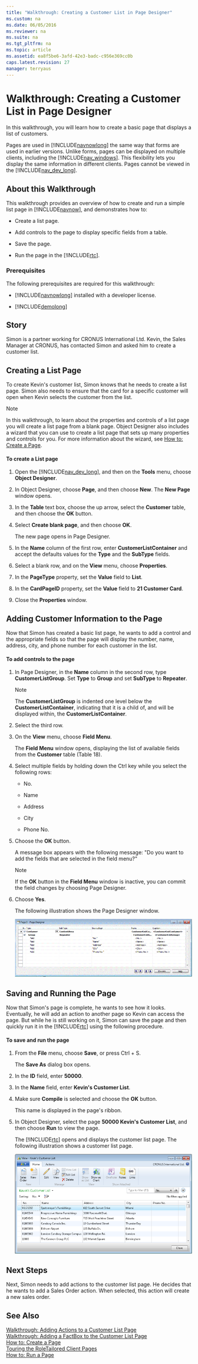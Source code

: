 ```yaml
---
title: "Walkthrough: Creating a Customer List in Page Designer"
ms.custom: na
ms.date: 06/05/2016
ms.reviewer: na
ms.suite: na
ms.tgt_pltfrm: na
ms.topic: article
ms.assetid: ea8f5be6-3afd-42e3-badc-c956e369cc0b
caps.latest.revision: 27
manager: terryaus
---
```

# Walkthrough: Creating a Customer List in Page Designer
In this walkthrough, you will learn how to create a basic page that displays a list of customers.  
  
 Pages are used in [!INCLUDE[navnowlong](../dynamics-nav/includes/navnowlong_md.md)] the same way that forms are used in earlier versions. Unlike forms, pages can be displayed on multiple clients, including the [!INCLUDE[nav_windows](../dynamics-nav/includes/nav_windows_md.md)]. This flexibility lets you display the same information in different clients. Pages cannot be viewed in the [!INCLUDE[nav_dev_long](../dynamics-nav/includes/nav_dev_long_md.md)].  
  
## About this Walkthrough  
 This walkthrough provides an overview of how to create and run a simple list page in [!INCLUDE[navnow](../dynamics-nav/includes/navnow_md.md)], and demonstrates how to:  
  
-   Create a list page.  
  
-   Add controls to the page to display specific fields from a table.  
  
-   Save the page.  
  
-   Run the page in the [!INCLUDE[rtc](../dynamics-nav/includes/rtc_md.md)].  
  
### Prerequisites  
 The following prerequisites are required for this walkthrough:  
  
-   [!INCLUDE[navnowlong](../dynamics-nav/includes/navnowlong_md.md)] installed with a developer license.  
  
-   [!INCLUDE[demolong](../dynamics-nav/includes/demolong_md.md)]  
  
## Story  
 Simon is a partner working for CRONUS International Ltd. Kevin, the Sales Manager at CRONUS, has contacted Simon and asked him to create a customer list.  
  
## Creating a List Page  
 To create Kevin's customer list, Simon knows that he needs to create a list page. Simon also needs to ensure that the card for a specific customer will open when Kevin selects the customer from the list.  
  
> [!NOTE]  
>  In this walkthrough, to learn about the properties and controls of a list page you will create a list page from a blank page. Object Designer also includes a wizard that you can use to create a list page that sets up many properties and controls for you. For more information about the wizard, see [How to: Create a Page](../Topic/How%20to:%20Create%20a%20Page.md).  
  
#### To create a List page  
  
1.  Open the [!INCLUDE[nav_dev_long](../dynamics-nav/includes/nav_dev_long_md.md)], and then on the **Tools** menu, choose **Object Designer**.  
  
2.  In Object Designer, choose **Page**, and then choose **New**. The **New Page** window opens.  
  
3.  In the **Table** text box, choose the up arrow, select the **Customer** table, and then choose the **OK** button.  
  
4.  Select **Create blank page**, and then choose **OK**.  
  
     The new page opens in Page Designer.  
  
5.  In the **Name** column of the first row, enter **CustomerListContainer** and accept the defaults values for the **Type** and the **SubType** fields.  
  
6.  Select a blank row, and on the **View** menu, choose **Properties**.  
  
7.  In the **PageType** property, set the **Value** field to **List**.  
  
8.  In the **CardPageID** property, set the **Value** field to **21 Customer Card**.  
  
9. Close the **Properties** window.  
  
## Adding Customer Information to the Page  
 Now that Simon has created a basic list page, he wants to add a control and the appropriate fields so that the page will display the number, name, address, city, and phone number for each customer in the list.  
  
#### To add controls to the page  
  
1.  In Page Designer, in the **Name** column in the second row, type **CustomerListGroup**. Set **Type** to **Group** and set **SubType** to **Repeater**.  
  
    > [!NOTE]  
    >  The **CustomerListGroup** is indented one level below the **CustomerListContainer**, indicating that it is a child of, and will be displayed within, the **CustomerListContainer**.  
  
2.  Select the third row.  
  
3.  On the **View** menu, choose **Field Menu**.  
  
     The **Field Menu** window opens, displaying the list of available fields from the **Customer** table \(Table 18\).  
  
4.  Select multiple fields by holding down the Ctrl key while you select the following rows:  
  
    -   No.  
  
    -   Name  
  
    -   Address  
  
    -   City  
  
    -   Phone No.  
  
5.  Choose the **OK** button.  
  
     A message box appears with the following message: "Do you want to add the fields that are selected in the field menu?"  
  
    > [!NOTE]  
    >  If the **OK** button in the **Field Menu** window is inactive, you can commit the field changes by choosing Page Designer.  
  
6.  Choose **Yes**.  
  
     The following illustration shows the Page Designer window.  
  
     ![Page Designer window](../dynamics-nav/media/RTCPage_Customerlist.gif "RTCPage\_Customerlist")  
  
## Saving and Running the Page  
 Now that Simon's page is complete, he wants to see how it looks. Eventually, he will add an action to another page so Kevin can access the page. But while he is still working on it, Simon can save the page and then quickly run it in the [!INCLUDE[rtc](../dynamics-nav/includes/rtc_md.md)] using the following procedure.  
  
#### To save and run the page  
  
1.  From the **File** menu, choose **Save**, or press Ctrl \+ S.  
  
     The **Save As** dialog box opens.  
  
2.  In the **ID** field, enter **50000**.  
  
3.  In the **Name** field, enter **Kevin's Customer List**.  
  
4.  Make sure **Compile** is selected and choose the **OK** button.  
  
     This name is displayed in the page's ribbon.  
  
5.  In Object Designer, select the page **50000 Kevin's Customer List**, and then choose **Run** to view the page.  
  
     The [!INCLUDE[rtc](../dynamics-nav/includes/rtc_md.md)] opens and displays the customer list page. The following illustration shows a customer list page.  
  
     ![Customer List page](../dynamics-nav/media/NAV_CustomerListWalk_ss2.png "NAV\_CustomerListWalk\_ss2")  
  
## Next Steps  
 Next, Simon needs to add actions to the customer list page. He decides that he wants to add a Sales Order action. When selected, this action will create a new sales order.  
  
## See Also  
 [Walkthrough: Adding Actions to a Customer List Page](../Topic/Walkthrough:%20Adding%20Actions%20to%20a%20Customer%20List%20Page.md)   
 [Walkthrough: Adding a FactBox to the Customer List Page](../Topic/Walkthrough:%20Adding%20a%20FactBox%20to%20the%20Customer%20List%20Page.md)   
 [How to: Create a Page](../Topic/How%20to:%20Create%20a%20Page.md)   
 [Touring the RoleTailored Client Pages](../dynamics-nav/Touring-the-RoleTailored-Client-Pages.md)   
 [How to: Run a Page](../Topic/How%20to:%20Run%20a%20Page.md)